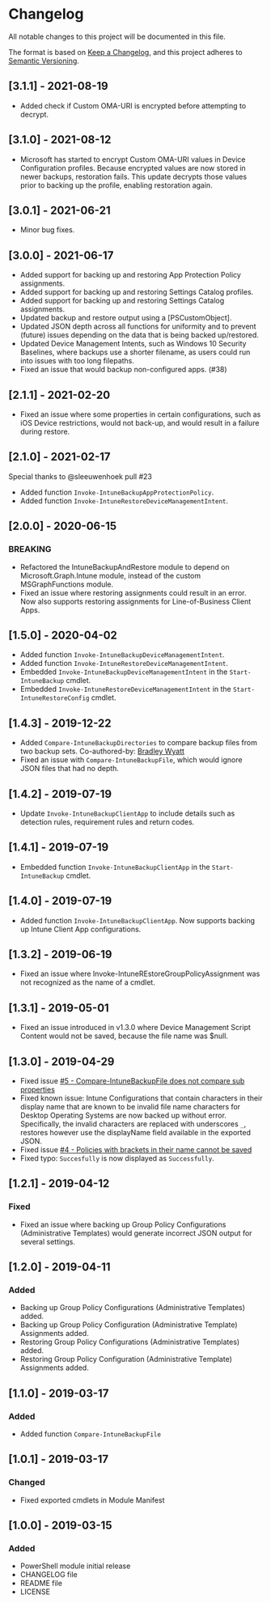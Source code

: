 # Changelog
All notable changes to this project will be documented in this file.

The format is based on [Keep a Changelog](https://keepachangelog.com/en/1.0.0/),
and this project adheres to [Semantic Versioning](https://semver.org/spec/v2.0.0.html).

## [3.1.1] - 2021-08-19
- Added check if Custom OMA-URI is encrypted before attempting to decrypt.

## [3.1.0] - 2021-08-12
- Microsoft has started to encrypt Custom OMA-URI values in Device Configuration profiles. Because encrypted values are now stored in newer backups, restoration fails. This update decrypts those values prior to backing up the profile, enabling restoration again.

## [3.0.1] - 2021-06-21
- Minor bug fixes. 

## [3.0.0] - 2021-06-17
- Added support for backing up and restoring App Protection Policy assignments.
- Added support for backing up and restoring Settings Catalog profiles.
- Added support for backing up and restoring Settings Catalog assignments.
- Updated backup and restore output using a [PSCustomObject].
- Updated JSON depth across all functions for uniformity and to prevent (future) issues depending on the data that is being backed up/restored.
- Updated Device Management Intents, such as Windows 10 Security Baselines, where backups use a shorter filename, as users could run into issues with too long filepaths.
- Fixed an issue that would backup non-configured apps. (#38)


## [2.1.1] - 2021-02-20
- Fixed an issue where some properties in certain configurations, such as iOS Device restrictions, would not back-up, and would result in a failure during restore. 

## [2.1.0] - 2021-02-17
Special thanks to @sleeuwenhoek pull #23
- Added function `Invoke-IntuneBackupAppProtectionPolicy`.
- Added function `Invoke-IntuneRestoreDeviceManagementIntent`.

## [2.0.0] - 2020-06-15
### BREAKING
- Refactored the IntuneBackupAndRestore module to depend on Microsoft.Graph.Intune module, instead of the custom MSGraphFunctions module.
- Fixed an issue where restoring assignments could result in an error. Now also supports restoring assignments for Line-of-Business Client Apps.


## [1.5.0] - 2020-04-02
- Added function `Invoke-IntuneBackupDeviceManagementIntent`.
- Added function `Invoke-IntuneRestoreDeviceManagementIntent`.
- Embedded `Invoke-IntuneBackupDeviceManagementIntent` in the `Start-IntuneBackup` cmdlet.
- Embedded `Invoke-IntuneRestoreDeviceManagementIntent` in the `Start-IntuneRestoreConfig` cmdlet.

## [1.4.3] - 2019-12-22
- Added `Compare-IntuneBackupDirectories` to compare backup files from two backup sets. Co-authored-by: [Bradley Wyatt](https://github.com/bwya77)
- Fixed an issue with `Compare-IntuneBackupFile`, which would ignore JSON files that had no depth.

## [1.4.2] - 2019-07-19
- Update `Invoke-IntuneBackupClientApp` to include details such as detection rules, requirement rules and return codes.

## [1.4.1] - 2019-07-19
- Embedded function `Invoke-IntuneBackupClientApp` in the `Start-IntuneBackup` cmdlet.

## [1.4.0] - 2019-07-19
- Added function `Invoke-IntuneBackupClientApp`. Now supports backing up Intune Client App configurations.

## [1.3.2] - 2019-06-19
- Fixed an issue where Invoke-IntuneREstoreGroupPolicyAssignment was not recognized as the name of a cmdlet.

## [1.3.1] - 2019-05-01
- Fixed an issue introduced in v1.3.0 where Device Management Script Content would not be saved, because the file name was $null.

## [1.3.0] - 2019-04-29
- Fixed issue [#5 - Compare-IntuneBackupFile does not compare sub properties](https://github.com/jseerden/IntuneBackupAndRestore/issues/5)
- Fixed known issue: Intune Configurations that contain characters in their display name that are known to be invalid file name characters for Desktop Operating Systems are now backed up without error. Specifically, the invalid characters are replaced with underscores `_`, restores however use the displayName field available in the exported JSON.
- Fixed issue [#4 - Policies with brackets in their name cannot be saved](https://github.com/jseerden/IntuneBackupAndRestore/issues/4)
- Fixed typo: `Succesfully` is now displayed as `Successfully`.

## [1.2.1] - 2019-04-12
### Fixed
- Fixed an issue where backing up Group Policy Configurations (Administrative Templates) would generate incorrect JSON output for several settings.

## [1.2.0] - 2019-04-11
### Added
- Backing up Group Policy Configurations (Administrative Templates) added.
- Backing up Group Policy Configuration (Administrative Template) Assignments added.
- Restoring Group Policy Configurations (Administrative Templates) added.
- Restoring Group Policy Configuration (Administrative Template) Assignments added.

## [1.1.0] - 2019-03-17
### Added
- Added function `Compare-IntuneBackupFile`

## [1.0.1] - 2019-03-17
### Changed
- Fixed exported cmdlets in Module Manifest

## [1.0.0] - 2019-03-15
### Added
- PowerShell module initial release
- CHANGELOG file
- README file
- LICENSE